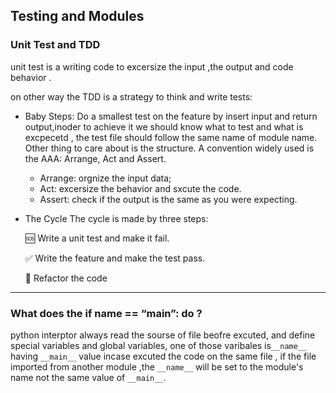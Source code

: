## Testing and Modules

### Unit Test and TDD

unit test is a writing code to excersize the input ,the output and code behavior .

on other way the TDD is a strategy to think and write tests:

- Baby Steps:
 Do a smallest test on the feature by insert input and return output,inoder to achieve it we should know what to test and what is excpecetd ,
the test file should follow the same name of module name.
Other thing to care about is the structure. A convention widely used is the AAA: Arrange, Act and Assert.
   - Arrange: orgnize the input data;
   - Act: excersize the behavior and sxcute the code.
   - Assert: check if the output is the same as you were expecting.

- The Cycle
  The cycle is made by three steps:

    🆘 Write a unit test and make it fail.
    
    ✅ Write the feature and make the test pass.
    
    🔵 Refactor the code

- - -

### What does the if __name__ == “__main__”: do ?

python interptor always read the sourse of file beofre excuted, and define special variables and global variables, one of those varibales is`__name__` having `__main__` value incase excuted the code on the same file , if the file imported from another module ,the `__name__` will be set to the module's name not the same value of `__main__`.




